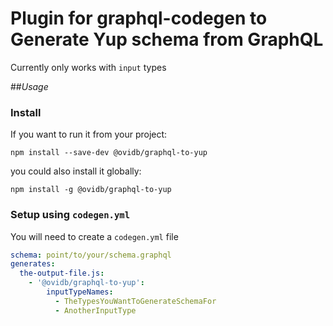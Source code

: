 # Plugin for graphql-codegen to Generate Yup schema from GraphQL

Currently only works with `input` types

##*Usage*

### Install
If you want to run it from your project:
```
npm install --save-dev @ovidb/graphql-to-yup
```

you could also install it globally:
```
npm install -g @ovidb/graphql-to-yup
```

### Setup using `codegen.yml`

You will need to create a `codegen.yml` file
```yaml
schema: point/to/your/schema.graphql
generates:
  the-output-file.js:
    - '@ovidb/graphql-to-yup':
        inputTypeNames:
          - TheTypesYouWantToGenerateSchemaFor
          - AnotherInputType
```
